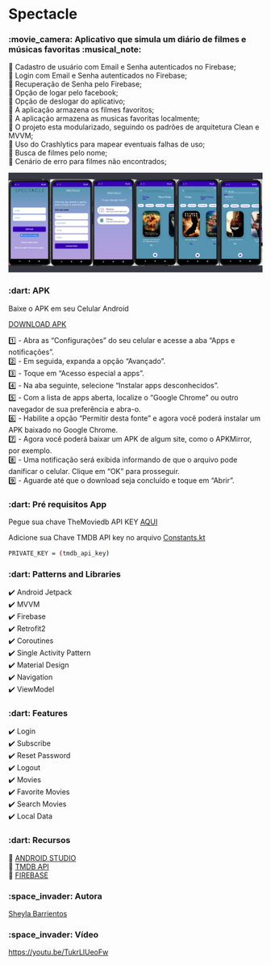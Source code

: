 # Spectacle

<h3>:movie_camera: Aplicativo que simula um diário de filmes e músicas favoritas :musical_note:</h3>


:pushpin: Cadastro de usuário com Email e Senha autenticados no Firebase;<br>
:pushpin: Login com Email e Senha autenticados no Firebase;<br>
:pushpin: Recuperação de Senha pelo Firebase;<br>
:pushpin: Opção de logar pelo facebook;<br>
:pushpin: Opção de deslogar do aplicativo;<br>
:pushpin: A aplicação armazena os filmes favoritos;<br>
:pushpin: A aplicação armazena as musicas favoritas localmente;<br>
:pushpin: O projeto esta modularizado, seguindo os padrões de arquitetura Clean e MVVM;<br>
:pushpin: Uso do Crashlytics para mapear eventuais falhas de uso;<br>
:pushpin: Busca de filmes pelo nome;<br>
:pushpin: Cenário de erro para filmes não encontrados;<br>


<img src="spectacle.png" width="900px"></img>

<p><h3>:dart: APK </h3>

Baixe o APK em seu Celular Android

<a href="https://github.com/sheylaabarrientos/Spectacle/blob/main/app/app-release.apk">DOWNLOAD APK</a>

:one: - Abra as “Configurações” do seu celular e acesse a aba “Apps e notificações”.<br>
:two: - Em seguida, expanda a opção “Avançado”.<br>
:three: - Toque em “Acesso especial a apps”.<br>
:four: - Na aba seguinte, selecione “Instalar apps desconhecidos”.<br>
:five: - Com a lista de apps aberta, localize o “Google Chrome” ou outro navegador de sua preferência e abra-o.<br>
:six: - Habilite a opção “Permitir desta fonte” e agora você poderá instalar um APK baixado no Google Chrome.<br>
:seven: - Agora você poderá baixar um APK de algum site, como o APKMirror, por exemplo.<br>
:eight: - Uma notificação será exibida informando de que o arquivo pode danificar o celular. Clique em “OK” para prosseguir.<br>
:nine: - Aguarde até que o download seja concluído e toque em “Abrir”.<br>

<p><h3>:dart: Pré requisitos App</h3>

Pegue sua chave TheMoviedb API KEY <a href="https://developers.themoviedb.org/3/getting-started">AQUI</a>

Adicione sua Chave TMDB API key no arquivo <a href="https://github.com/sheylaabarrientos/Spectacle/blob/main/app/src/main/java/com/example/spectacle/data/base/Constants.kt">Constants.kt</a>

```bash
PRIVATE_KEY = (tmdb_api_key)
```

<p><h3>:dart: Patterns and Libraries </h3>

:heavy_check_mark: Android Jetpack <br>
:heavy_check_mark: MVVM<br>
:heavy_check_mark: Firebase<br>
:heavy_check_mark: Retrofit2<br>
:heavy_check_mark: Coroutines<br>
:heavy_check_mark: Single Activity Pattern<br>
:heavy_check_mark: Material Design<br>
:heavy_check_mark: Navigation<br>
:heavy_check_mark: ViewModel<br>

<p><h3>:dart: Features </h3>

:heavy_check_mark: Login<br>
:heavy_check_mark: Subscribe<br>
:heavy_check_mark: Reset Password<br>
:heavy_check_mark: Logout<br>
:heavy_check_mark: Movies<br>
:heavy_check_mark: Favorite Movies<br>
:heavy_check_mark: Search Movies<br>
:heavy_check_mark: Local Data<br>

<p><h3>:dart: Recursos </h3>

:pushpin: <a href="https://developer.android.com/studio?hl=pt&gclid=Cj0KCQjwhqaVBhCxARIsAHK1tiPdisiDGXwVmYPYlTc2h155A0EN4MXDAuz65zL1sbCoZ_1V5DXDgPwaArCQEALw_wcB&gclsrc=aw.ds">ANDROID STUDIO</a><br>
:pushpin: <a href="https://www.themoviedb.org/documentation/api">TMDB API</a><br>
:pushpin: <a href="https://firebase.google.com">FIREBASE</a><br>

<p><h3>:space_invader: Autora </h3>

<a href="https://www.linkedin.com/in/sheylabarrientos/">Sheyla Barrientos</a>

<p><h3>:space_invader: Vídeo </h3>

https://youtu.be/TukrLlUeoFw





